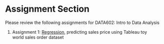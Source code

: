 # Assignment Section

Please review the following assignments for DATA602: Intro to Data Analysis

1. Assignment 1: <a href=https://github.com/Lwhieldon/IntroToDataAnalysis/tree/master/Assignments/Assignment%201>Regression</a>, predicting sales price using Tableau toy world sales order dataset
